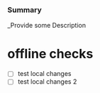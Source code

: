 ### Summary

\_Provide some Description

# offline checks

- [ ] test local changes
- [ ] test local changes 2

